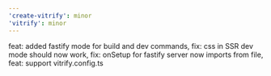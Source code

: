 ```yaml
---
'create-vitrify': minor
'vitrify': minor
---
```


feat: added fastify mode for build and dev commands, fix: css in SSR dev mode should now work, fix: onSetup for fastify server now imports from file, feat: support vitrify.config.ts
